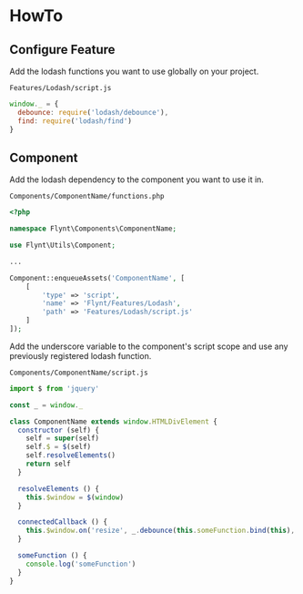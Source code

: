# HowTo

## Configure Feature

Add the lodash functions you want to use globally on your project.

`Features/Lodash/script.js`
```javascript
window._ = {
  debounce: require('lodash/debounce'),
  find: require('lodash/find')
}
```

## Component

Add the lodash dependency to the component you want to use it in.

`Components/ComponentName/functions.php`
```php
<?php

namespace Flynt\Components\ComponentName;

use Flynt\Utils\Component;

...

Component::enqueueAssets('ComponentName', [
    [
        'type' => 'script',
        'name' => 'Flynt/Features/Lodash',
        'path' => 'Features/Lodash/script.js'
    ]
]);
```

Add the underscore variable to the component's script scope and use any previously registered lodash function.

`Components/ComponentName/script.js`
```javascript
import $ from 'jquery'

const _ = window._

class ComponentName extends window.HTMLDivElement {
  constructor (self) {
    self = super(self)
    self.$ = $(self)
    self.resolveElements()
    return self
  }

  resolveElements () {
    this.$window = $(window)
  }

  connectedCallback () {
    this.$window.on('resize', _.debounce(this.someFunction.bind(this), 250))
  }

  someFunction () {
    console.log('someFunction')
  }
}

```

